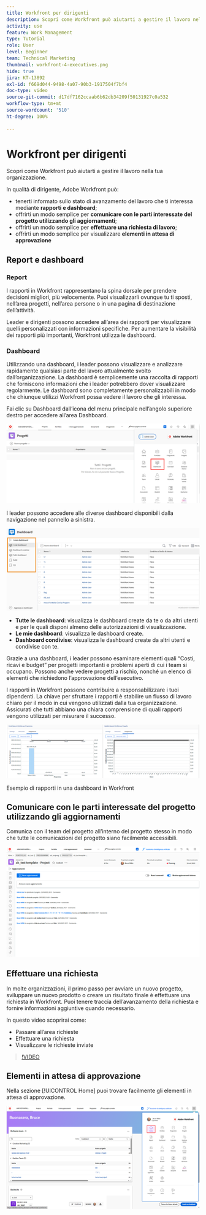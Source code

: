 ```yaml
---
title: Workfront per dirigenti
description: Scopri come Workfront può aiutarti a gestire il lavoro nella tua organizzazione.
activity: use
feature: Work Management
type: Tutorial
role: User
level: Beginner
team: Technical Marketing
thumbnail: workfront-4-executives.png
hide: true
jira: KT-13892
exl-id: f669d044-9498-4a07-90b3-1917504f7bf4
doc-type: video
source-git-commit: d17df7162ccaab6b62db34209f50131927c0a532
workflow-type: tm+mt
source-wordcount: '510'
ht-degree: 100%

---
```


# Workfront per dirigenti

Scopri come Workfront può aiutarti a gestire il lavoro nella tua organizzazione.

In qualità di dirigente, Adobe Workfront può:

* tenerti informato sullo stato di avanzamento del lavoro che ti interessa mediante **rapporti e dashboard**;
* offrirti un modo semplice per **comunicare con le parti interessate del progetto utilizzando gli aggiornamenti**;
* offrirti un modo semplice per **effettuare una richiesta di lavoro**;
* offrirti un modo semplice per visualizzare **elementi in attesa di approvazione**

## Report e dashboard

### Report

I rapporti in Workfront rappresentano la spina dorsale per prendere decisioni migliori, più velocemente. Puoi visualizzarli ovunque tu ti sposti, nell’area progetti, nell’area persone o in una pagina di destinazione dell’attività.

Leader e dirigenti possono accedere all’area dei rapporti per visualizzare quelli personalizzati con informazioni specifiche. Per aumentare la visibilità dei rapporti più importanti, Workfront utilizza le dashboard.

### Dashboard

Utilizzando una dashboard, i leader possono visualizzare e analizzare rapidamente qualsiasi parte del lavoro attualmente svolto dall’organizzazione. La dashboard è semplicemente una raccolta di rapporti che forniscono informazioni che i leader potrebbero dover visualizzare regolarmente. Le dashboard sono completamente personalizzabili in modo che chiunque utilizzi Workfront possa vedere il lavoro che gli interessa.

Fai clic su Dashboard dall’icona del menu principale nell’angolo superiore destro per accedere all’area Dashboard.

![Immagine dell’opzione Dashboard nel menu principale](assets/workfront-4-executives-1.png)

I leader possono accedere alle diverse dashboard disponibili dalla navigazione nel pannello a sinistra.

![Immagine della pagina Dashboard](assets/workfront-4-executives-2.png)

* **Tutte le dashboard**: visualizza le dashboard create da te o da altri utenti e per le quali disponi almeno delle autorizzazioni di visualizzazione.
* **Le mie dashboard**: visualizza le dashboard create.
* **Dashboard condivise**: visualizza le dashboard create da altri utenti e condivise con te.

Grazie a una dashboard, i leader possono esaminare elementi quali “Costi, ricavi e budget” per progetti importanti e problemi aperti di cui i team si occupano. Possono anche vedere progetti a rischio, nonché un elenco di elementi che richiedono l’approvazione dell’esecutivo.

I rapporti in Workfront possono contribuire a responsabilizzare i tuoi dipendenti. La chiave per sfruttare i rapporti è stabilire un flusso di lavoro chiaro per il modo in cui vengono utilizzati dalla tua organizzazione. Assicurati che tutti abbiano una chiara comprensione di quali rapporti vengono utilizzati per misurare il successo.

![Esempio di rapporti in una dashboard in Workfront](assets/workfront-4-executives-3.png)

Esempio di rapporti in una dashboard in Workfront

## Comunicare con le parti interessate del progetto utilizzando gli aggiornamenti

Comunica con il team del progetto all’interno del progetto stesso in modo che tutte le comunicazioni del progetto siano facilmente accessibili.

![Immagine della pagina Aggiornamenti](assets/workfront-4-executives-4.png)


## Effettuare una richiesta

In molte organizzazioni, il primo passo per avviare un nuovo progetto, sviluppare un nuovo prodotto o creare un risultato finale è effettuare una richiesta in Workfront. Puoi tenere traccia dell’avanzamento della richiesta e fornire informazioni aggiuntive quando necessario.

In questo video scoprirai come:

* Passare all’area richieste
* Effettuare una richiesta
* Visualizzare le richieste inviate

>[!VIDEO](https://video.tv.adobe.com/v/3413115/?quality=12&learn=on&enablevpops&captions=ita)

## Elementi in attesa di approvazione

Nella sezione [!UICONTROL Home] puoi trovare facilmente gli elementi in attesa di approvazione.

![Immagine della pagina Home](assets/workfront-4-executives-5.png)

